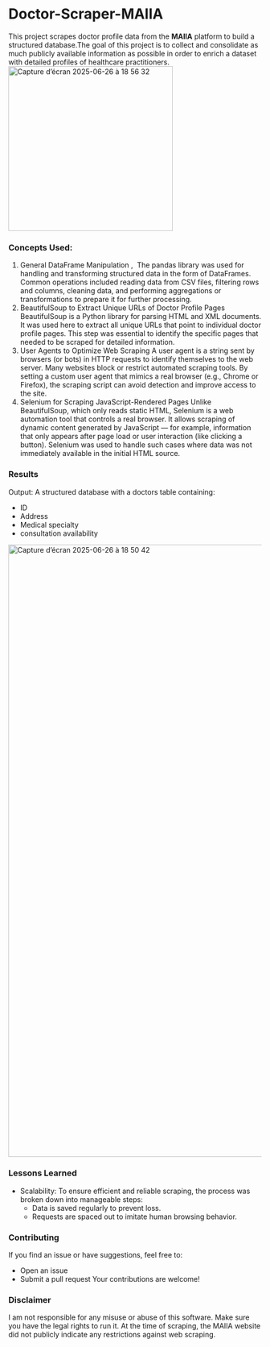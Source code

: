 # Doctor-Scraper-MAIIA

This project scrapes doctor profile data from the **MAIIA** platform to build a structured database.The goal of this project is to collect and consolidate as much publicly available information as possible in order to enrich a dataset with detailed profiles of healthcare practitioners.
<img width="327" alt="Capture d’écran 2025-06-26 à 18 56 32" src="https://github.com/user-attachments/assets/34f2ed49-4da0-4cde-b3a7-3ce8b0a3d918" />


### Concepts Used:

1. General DataFrame Manipulation ,  The pandas library was used for handling and transforming structured data in the form of DataFrames. Common operations included reading data from CSV files, filtering rows and columns, cleaning data, and performing aggregations or transformations to prepare it for further processing.
2. BeautifulSoup to Extract Unique URLs of Doctor Profile Pages BeautifulSoup is a Python library for parsing HTML and XML documents. It was used here to extract all unique URLs that point to individual doctor profile pages. This step was essential to identify the specific pages that needed to be scraped for detailed information.
3. User Agents to Optimize Web Scraping A user agent is a string sent by browsers (or bots) in HTTP requests to identify themselves to the web server. Many websites block or restrict automated scraping tools. By setting a custom user agent that mimics a real browser (e.g., Chrome or Firefox), the scraping script can avoid detection and improve access to the site.
4. Selenium for Scraping JavaScript-Rendered Pages Unlike BeautifulSoup, which only reads static HTML, Selenium is a web automation tool that controls a real browser. It allows scraping of dynamic content generated by JavaScript — for example, information that only appears after page load or user interaction (like clicking a button). Selenium was used to handle such cases where data was not immediately available in the initial HTML source.


### Results
Output: A structured database with a doctors table containing:
* ID
* Address
* Medical specialty
* consultation availability

<img width="1216" alt="Capture d’écran 2025-06-26 à 18 50 42" src="https://github.com/user-attachments/assets/caf88256-1408-4b8b-904e-3528a9b46707" />



 ### Lessons Learned
* Scalability: To ensure efficient and reliable scraping, the process was broken down into manageable steps:
    * Data is saved regularly to prevent loss.
    * Requests are spaced out to imitate human browsing behavior.


### Contributing
If you find an issue or have suggestions, feel free to:
* Open an issue
* Submit a pull request
Your contributions are welcome!

### Disclaimer
I am not responsible for any misuse or abuse of this software. Make sure you have the legal rights to run it.
At the time of scraping, the MAIIA website did not publicly indicate any restrictions against web scraping.

